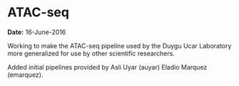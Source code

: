 # ATAC-seq

**Date:** 16-June-2016

Working to make the ATAC-seq pipeline used by the Duygu Ucar Laboratory more generalized for use by other scientific researchers.

Added initial pipelines provided by Asli Uyar (auyar) Eladio Marquez (emarquez).
